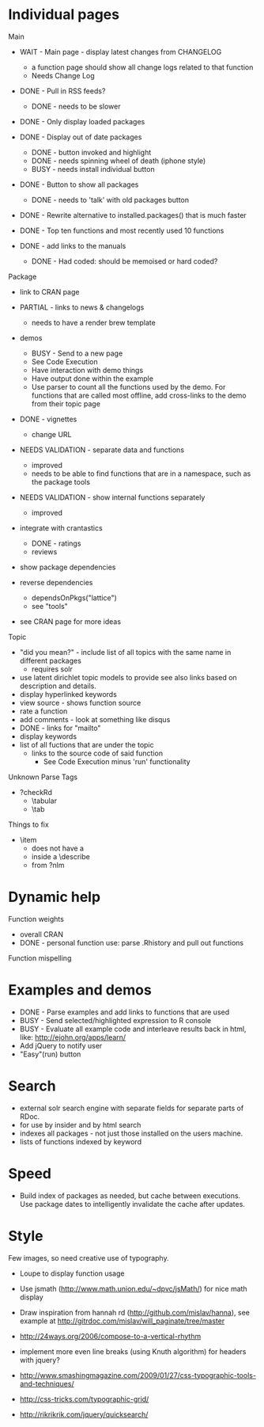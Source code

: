 Individual pages
================

Main

* WAIT - Main page - display latest changes from CHANGELOG
  * a function page should show all change logs related to that function
  * Needs Change Log
* DONE - Pull in RSS feeds?
  * DONE - needs to be slower
* DONE - Only display loaded packages
* DONE - Display out of date packages
  * DONE - button invoked and highlight
  * DONE - needs spinning wheel of death (iphone style)
  * BUSY - needs install individual button
* DONE - Button to show all packages
  * DONE - needs to 'talk' with old packages button
* DONE - Rewrite alternative to installed.packages() that is much faster

* DONE - Top ten functions and most recently used 10 functions
* DONE - add links to the manuals
  * DONE - Had coded: should be memoised or hard coded?

Package
* link to CRAN page
* PARTIAL - links to news & changelogs
  * needs to have a render brew template
* demos
  * BUSY - Send to a new page
  * See Code Execution
  * Have interaction with demo things
  * Have output done within the example
  * Use parser to count all the functions used by the demo.  For functions that are called most offline, add cross-links to the demo from their topic page
* DONE - vignettes
  * change URL
* NEEDS VALIDATION - separate data and functions
  * improved
  * needs to be able to find functions that are in a namespace, such as the package tools
* NEEDS VALIDATION - show internal functions separately
  * improved
* integrate with crantastics
  * DONE - ratings
  * reviews
* show package dependencies
* reverse dependencies
  * dependsOnPkgs("lattice")
  * see "tools"

* see CRAN page for more ideas

Topic

* "did you mean?" - include list of all topics with the same name in different packages
  * requires solr
* use latent dirichlet topic models to provide see also links based on description and details.
* display hyperlinked keywords
* view source - shows function source
* rate a function
* add comments - look at something like disqus
* DONE - links for "mailto"
* display keywords
* list of all fuctions that are under the topic
  * links to the source code of said function
    * See Code Execution minus 'run' functionality
    
Unknown Parse Tags
  * ?checkRd
    * \tabular
    * \tab

Things to fix
  * \\item
    * does not have a </li>
    * inside a \\describe
    * from ?nlm

Dynamic help
============

Function weights
  * overall CRAN
  * DONE - personal function use: parse .Rhistory and pull out functions

Function mispelling

Examples and demos
==================

* DONE - Parse examples and add links to functions that are used
* BUSY - Send selected/highlighted expression to R console
* BUSY - Evaluate all example code and interleave results back in html, like:
  http://ejohn.org/apps/learn/
* Add jQuery to notify user
* "Easy"(run) button

Search
======

* external solr search engine with separate fields for separate parts of RDoc.
* for use by insider and by html search
* indexes all packages - not just those installed on the users machine.
* lists of functions indexed by keyword


Speed
=====

* Build index of packages as needed, but cache between executions.  
  Use package dates to intelligently invalidate the cache after updates.


Style
=====

Few images, so need creative use of typography.

* Loupe to display function usage
* Use jsmath (http://www.math.union.edu/~dpvc/jsMath/) for nice math display
* Draw inspiration from hannah rd (http://github.com/mislav/hanna), see example at http://gitrdoc.com/mislav/will_paginate/tree/master

* http://24ways.org/2006/compose-to-a-vertical-rhythm
* implement more even line breaks (using Knuth algorithm) for headers with jquery?
* http://www.smashingmagazine.com/2009/01/27/css-typographic-tools-and-techniques/
* http://css-tricks.com/typographic-grid/
* http://rikrikrik.com/jquery/quicksearch/